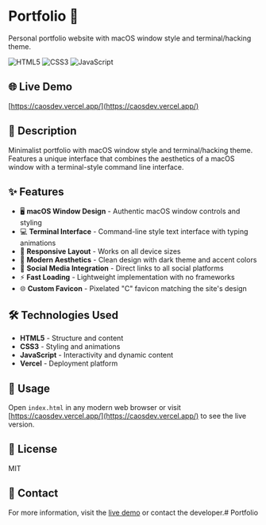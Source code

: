 # Portfolio 💼

Personal portfolio website with macOS window style and terminal/hacking theme.

![HTML5](https://img.shields.io/badge/HTML5-E34F26?style=for-the-badge&logo=html5&logoColor=white)
![CSS3](https://img.shields.io/badge/CSS3-1572B6?style=for-the-badge&logo=css3&logoColor=white)
![JavaScript](https://img.shields.io/badge/JavaScript-F7DF1E?style=for-the-badge&logo=javascript&logoColor=black)

## 🌐 Live Demo

[https://caosdev.vercel.app/](https://caosdev.vercel.app/)

## 📝 Description

Minimalist portfolio with macOS window style and terminal/hacking theme. Features a unique interface that combines the aesthetics of a macOS window with a terminal-style command line interface.

## ✨ Features

- 🖥️ **macOS Window Design** - Authentic macOS window controls and styling
- 💻 **Terminal Interface** - Command-line style text interface with typing animations
- 📱 **Responsive Layout** - Works on all device sizes
- 🎨 **Modern Aesthetics** - Clean design with dark theme and accent colors
- 🔗 **Social Media Integration** - Direct links to all social platforms
- ⚡ **Fast Loading** - Lightweight implementation with no frameworks
- 🌐 **Custom Favicon** - Pixelated "C" favicon matching the site's design

## 🛠️ Technologies Used

- **HTML5** - Structure and content
- **CSS3** - Styling and animations
- **JavaScript** - Interactivity and dynamic content
- **Vercel** - Deployment platform

## 🚀 Usage

Open `index.html` in any modern web browser or visit [https://caosdev.vercel.app/](https://caosdev.vercel.app/) to see the live version.

## 📄 License

MIT

## 📧 Contact

For more information, visit the [live demo](https://caosdev.vercel.app/) or contact the developer.# Portfolio
